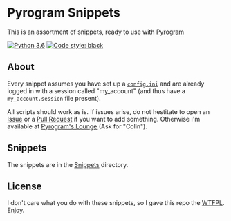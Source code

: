 # Pyrogram Snippets

This is an assortment of snippets, ready to use with [Pyrogram]

[![Python 3.6](https://img.shields.io/badge/Python-3.6%20or%20newer-blue)](https://www.python.org/downloads/release/python-360/)
[![Code style: black](https://img.shields.io/badge/code%20style-black-000000.svg)](https://github.com/psf/black)

## About

Every snippet assumes you have set up a [`config.ini`](SETUP) and are already logged in with a session called
"my_account" (and thus have a `my_account.session` file present).

All scripts should work as is.
If issues arise, do not hestitate to open an [Issue] or a [Pull Request][PR] if you want to add something.
Otherwise I'm available at [Pyrogram's Lounge][Lounge] (Ask for "Colin").

## Snippets

The snippets are in the [Snippets](Snippets) directory.

## License

I don't care what you do with these snippets,
so I gave this repo the [WTFPL]. Enjoy.

[Pyrogram]: https://github.com/pyrogram/pyrogram
[Lounge]: https://t.me/pyrogramlounge
[Issue]: https://github.com/ColinTheShark/Pyrogram-Snippets/issues/new
[PR]: https://github.com/ColinTheShark/Pyrogram-Snippets/compare
[SETUP]: https://docs.pyrogram.org/intro/setup
[WTFPL]: LICENSE
